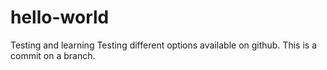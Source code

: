 # hello-world
Testing and learning
Testing different options available on github.
This is a commit on a branch.
